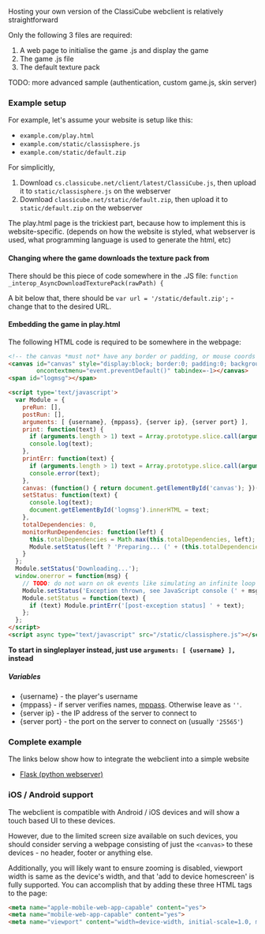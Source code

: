 Hosting your own version of the ClassiCube webclient is relatively straightforward

Only the following 3 files are required:
1) A web page to initialise the game .js and display the game
2) The game .js file
3) The default texture pack

TODO: more advanced sample (authentication, custom game.js, skin server)

### Example setup

For example, let's assume your website is setup like this:
* `example.com/play.html`
* `example.com/static/classisphere.js`
* `example.com/static/default.zip`

For simplicitly,
1) Download `cs.classicube.net/client/latest/ClassiCube.js`, then upload it to `static/classisphere.js` on the webserver
2) Download `classicube.net/static/default.zip`, then upload it to `static/default.zip` on the webserver

The play.html page is the trickiest part, because how to implement this is website-specific. (depends on how the website is styled, what webserver is used, what programming language is used to generate the html, etc)

#### Changing where the game downloads the texture pack from

There should be this piece of code somewhere in the .JS file: `function _interop_AsyncDownloadTexturePack(rawPath) {`

A bit below that, there should be `var url = '/static/default.zip';` - change that to the desired URL.

#### Embedding the game in play.html

The following HTML code is required to be somewhere in the webpage:
```HTML
<!-- the canvas *must not* have any border or padding, or mouse coords will be wrong -->
<canvas id="canvas" style="display:block; border:0; padding:0; background-color: black;" 
		oncontextmenu="event.preventDefault()" tabindex=-1></canvas>
<span id="logmsg"></span>

<script type='text/javascript'>
  var Module = {
    preRun: [],
    postRun: [],
    arguments: [ {username}, {mppass}, {server ip}, {server port} ],
    print: function(text) {
      if (arguments.length > 1) text = Array.prototype.slice.call(arguments).join(' ');
      console.log(text);
    },
    printErr: function(text) {
      if (arguments.length > 1) text = Array.prototype.slice.call(arguments).join(' ');
      console.error(text);
    },
    canvas: (function() { return document.getElementById('canvas'); })(),
    setStatus: function(text) {
      console.log(text);
      document.getElementById('logmsg').innerHTML = text;
    },
    totalDependencies: 0,
    monitorRunDependencies: function(left) {
      this.totalDependencies = Math.max(this.totalDependencies, left);
      Module.setStatus(left ? 'Preparing... (' + (this.totalDependencies-left) + '/' + this.totalDependencies + ')' : 'All downloads complete.');
    }
  };
  Module.setStatus('Downloading...');
  window.onerror = function(msg) {
    // TODO: do not warn on ok events like simulating an infinite loop or exitStatus
    Module.setStatus('Exception thrown, see JavaScript console (' + msg + ')');
    Module.setStatus = function(text) {
      if (text) Module.printErr('[post-exception status] ' + text);
    };
  };
</script>
<script async type="text/javascript" src="/static/classisphere.js"></script>
```
**To start in singleplayer instead, just use `arguments: [ {username} ],` instead**

##### Variables
* {username} - the player's username
* {mppass} - if server verifies names, [mppass](https://wiki.vg/Classic_Protocol#User_Authentication). Otherwise leave as `''`.
* {server ip} - the IP address of the server to connect to
* {server port} - the port on the server to connect on (usually `'25565'`)

### Complete example

The links below show how to integrate the webclient into a simple website
* [Flask (python webserver)](hosting-flask.md)

### iOS / Android support

The webclient is compatible with Android / iOS devices and will show a touch based UI to these devices.

However, due to the limited screen size available on such devices, you should consider serving a webpage consisting of just the `<canvas>` to these devices - no header, footer or anything else.

Additionally, you will likely want to ensure zooming is disabled, viewport width is same as the device's width, and that 'add to device homescreen' is fully supported. You can accomplish that by adding these three HTML tags to the page:
```HTML
<meta name="apple-mobile-web-app-capable" content="yes">
<meta name="mobile-web-app-capable" content="yes">
<meta name="viewport" content="width=device-width, initial-scale=1.0, maximum-scale=1.0, user-scalable=0">
```